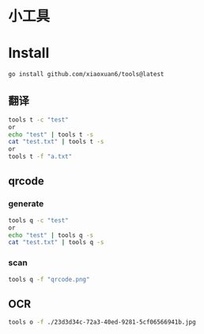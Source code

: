 # 小工具

# Install

```bash
go install github.com/xiaoxuan6/tools@latest
```     

## 翻译

```bash
tools t -c "test"
or 
echo "test" | tools t -s
cat "test.txt" | tools t -s
or
tools t -f "a.txt"
```

## qrcode

### generate

```bash
tools q -c "test"
or 
echo "test" | tools q -s
cat "test.txt" | tools q -s
```

### scan

```bash
tools q -f "qrcode.png"
 ```

## OCR

```bash
tools o -f ./23d3d34c-72a3-40ed-9281-5cf06566941b.jpg 
```
